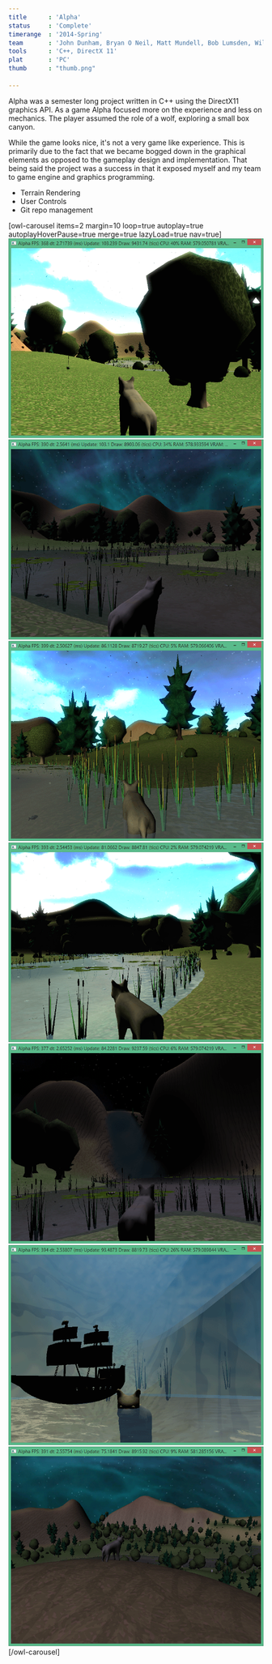 ```yaml
---
title      : 'Alpha'
status     : 'Complete'
timerange  : '2014-Spring'
team       : 'John Dunham, Bryan O Neil, Matt Mundell, Bob Lumsden, Will Hagen' 
tools      : 'C++, DirectX 11'
plat       : 'PC'
thumb      : "thumb.png"

---
```


Alpha was a semester long project written in C++ using the DirectX11 graphics API. As a game Alpha focused more on the experience and less on mechanics. The player assumed the role of a wolf, exploring a small box canyon.

While the game looks nice, it's not a very game like experience. This is primarily due to the fact that we became bogged down in the graphical elements as opposed to the gameplay design and implementation. 
That being said the project was a success in that it exposed myself and my team to game engine and graphics programming.

- Terrain Rendering
- User Controls
- Git repo management

[owl-carousel items=2 margin=10 loop=true autoplay=true autoplayHoverPause=true merge=true lazyLoad=true nav=true]
![](00.png)
![](01.png)
![](02.png)
![](03.png)
![](04.png)
![](05.png)
![](06.png)
[/owl-carousel]